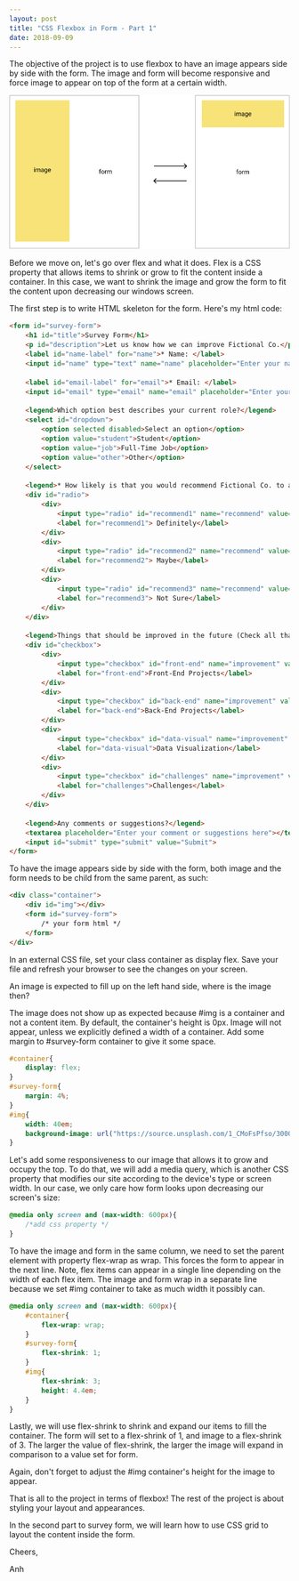 ```yaml
---
layout: post
title: "CSS Flexbox in Form - Part 1"
date: 2018-09-09
---
```


The objective of the project is to use flexbox to have an image appears side by side with the form. The image and form will become responsive and force image to appear on top of the form at a certain width.

<img src="/assets/post/formlayout.png" alt="An image depicts the appearance of the layout in standard and in responsive view" title="Survey Form Layout" />

Before we move on, let's go over flex and what it does. Flex is a CSS property that allows items to shrink or grow to fit the content inside a container. In this case, we want to shrink the image and grow the form to fit the content upon decreasing our windows screen.

The first step is to write HTML skeleton for the form. Here's my html code:

```html
<form id="survey-form">
	<h1 id="title">Survey Form</h1>
	<p id="description">Let us know how we can improve Fictional Co.</p>
	<label id="name-label" for="name">* Name: </label>
	<input id="name" type="text" name="name" placeholder="Enter your name" required>

	<label id="email-label" for="email">* Email: </label>
	<input id="email" type="email" name="email" placeholder="Enter your Email" required>

	<legend>Which option best describes your current role?</legend>
	<select id="dropdown">
		<option selected disabled>Select an option</option>
		<option value="student">Student</option>
		<option value="job">Full-Time Job</option>
		<option value="other">Other</option>
	</select>

	<legend>* How likely is that you would recommend Fictional Co. to a friend?</legend>
	<div id="radio">
		<div>
			<input type="radio" id="recommend1" name="recommend" value="definitely" required>
			<label for="recommend1"> Definitely</label>
		</div>
		<div>
			<input type="radio" id="recommend2" name="recommend" value="maybe" required>
			<label for="recommend2"> Maybe</label>
		</div>
		<div>
			<input type="radio" id="recommend3" name="recommend" value="not-sure" required>
			<label for="recommend3"> Not Sure</label>
		</div>
	</div>

	<legend>Things that should be improved in the future (Check all that apply):</legend>
	<div id="checkbox">
		<div>
			<input type="checkbox" id="front-end" name="improvement" value="front-end">
			<label for="front-end">Front-End Projects</label>
		</div>
		<div>
			<input type="checkbox" id="back-end" name="improvement" value="back-end">
			<label for="back-end">Back-End Projects</label>
		</div>
		<div>
			<input type="checkbox" id="data-visual" name="improvement" value="data-visual">
			<label for="data-visual">Data Visualization</label>
		</div>
		<div>
			<input type="checkbox" id="challenges" name="improvement" value="challenges">
			<label for="challenges">Challenges</label>
		</div>
	</div>

	<legend>Any comments or suggestions?</legend>
	<textarea placeholder="Enter your comment or suggestions here"></textarea>
	<input id="submit" type="submit" value="Submit">
</form>
```

To have the image appears side by side with the form,  both image and the form needs to be child from the same parent, as such: 

```html
<div class="container"> 
	<div id="img"></div> 
	<form id="survey-form">
		/* your form html */
	</form>
</div>
```

In an external CSS file, set your class container as display flex. Save your file and refresh your browser to see the changes on your screen. 

An image is expected to fill up on the left hand side, where is the image then?

The image does not show up as expected because #img is a container and not a content item. By default, the container's height is 0px. Image will not appear, unless we explicitly defined a width of a container. Add some margin to #survey-form container to give it some space.

```css
#container{
	display: flex;
}
#survey-form{
	margin: 4%;
}
#img{
	width: 40em;
	background-image: url("https://source.unsplash.com/1_CMoFsPfso/3000x2000"); 
}
```

Let's add some responsiveness to our image that allows it to grow and occupy the top. To do that, we will add a media query, which is another CSS property that modifies our site according to the device's type or screen width. In our case, we only care how form looks upon decreasing our screen's size:

```css
@media only screen and (max-width: 600px){
	/*add css property */
}
```

To have the image and form in the same column, we need to set the parent element with property flex-wrap as wrap. This forces the form to appear in the next line. Note, flex items can appear in a single line depending on the width of each flex item. The image and form wrap in a separate line because we set #img container to take as much width it possibly can. 

```css
@media only screen and (max-width: 600px){
	#container{
		flex-wrap: wrap;
	}
	#survey-form{
		flex-shrink: 1;
	}
	#img{
		flex-shrink: 3;
		height: 4.4em;
	}
}
```

Lastly, we will use flex-shrink to shrink and expand our items to fill the container. The form will set to a flex-shrink of 1, and image to a flex-shrink of 3. The larger the value of flex-shrink,  the larger the image will expand in comparison to a value set for form. 

Again, don't forget to adjust the #img container's height for the image to appear. 

That is all to the project in terms of flexbox! The rest of the project is about styling your layout and appearances. 

In the second part to survey form, we will learn how to use CSS grid to layout the content inside the form. 

Cheers,

Anh
